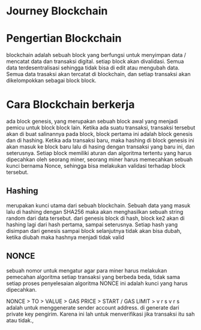 # Journey Blockchain
# Pengertian Blockchain
blockchain adalah sebuah block yang berfungsi untuk menyimpan data / mencatat data dan transaksi digital. setiap block akan divalidasi.
Semua data terdesentralisasi sehingga tidak bisa di edit atau mengubah data. Semua data trasaksi akan tercatat di blockchain, dan setiap transaksi akan dikelompokkan sebagai block block.

# Cara Blockchain berkerja
ada block genesis, yang merupakan sebuah block awal yang menjadi pemicu untuk block block lain.
Ketika ada suatu transaksi, transaksi tersebut akan di buat salinannya pada block, block pertama ini adalah block genesis dan di hashing. Ketika ada transaksi baru, maka hashing di block genesis ini akan masuk ke block baru lalu di hasing dengan transaksi yang baru ini, dan seterusnya. Setiap block memiliki aturan dan algoritma tertentu yang harus dipecahkan oleh seorang miner, seorang miner harus memecahkan sebuah kunci bernama Nonce, sehingga bisa melakukan validasi terhadap block tersebut.
## Hashing
merupakan kunci utama dari sebuah blockchain. Sebuah data yang masuk lalu di hashing dengan SHA256 maka akan menghasilkan sebuah string random dari data tersebut.
dari genesis block di hash, block ke2 akan di hashing lagi dari hash pertama, sampai seterusnya. Setiap hash yang disimpan dari genesis sampai block selanjutnya tidak akan bisa dubah, ketika diubah maka hashnya menjadi tidak valid

## NONCE
sebuah nomor untuk mengatur agar para miner harus melakukan pemecahan algoritma setiap transaksi yang berbeda beda, tidak sama setiap proses penyelesaian algoritma NONCE ini adalah kunci yang harus dipecahkan.

NONCE > TO > VALUE > GAS PRICE > START / GAS LIMIT > v r s 
v r s adalah untuk menggenerate sender account address. di generate dari private key pengirim. Karena ini lah untuk menverifikasi jika transaksi itu sah atau tidak.,
